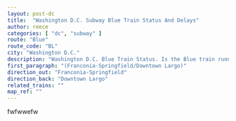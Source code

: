 ```yaml
---
layout: post-dc
title:  "Washington D.C. Subway Blue Train Status And Delays"
author: reece
categories: [ "dc", "subway" ]
route: "Blue"
route_code: "BL"
city: "Washington D.C."
description: "Washington D.C. Blue Train Status. Is the Blue train running today?"
first_paragraph: "(Franconia-Springfield/Downtown Largo)"
direction_out: "Franconia-Springfield"
direction_back: "Downtown Largo"
related_trains: ""
map_ref: ""
---
```


fwfwwefw
